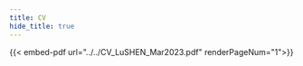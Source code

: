 ```yaml
---
title: CV
hide_title: true
---
```



{{< embed-pdf url="../../CV_LuSHEN_Mar2023.pdf" renderPageNum="1">}}


